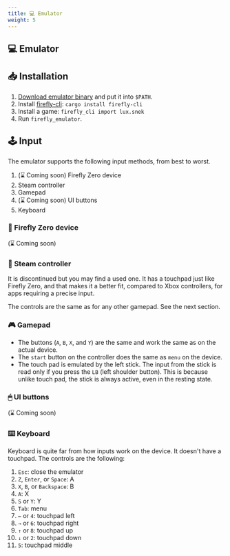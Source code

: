 ```yaml
---
title: 💻 Emulator
weight: 5
---
```


## 💻 Emulator

## 📥 Installation

1. [Download emulator binary](https://github.com/firefly-zero/firefly-emulator-bin/releases) and put it into `$PATH`.
1. Install [firefly-cli](https://github.com/firefly-zero/firefly-cli): `cargo install firefly-cli`
1. Install a game: `firefly_cli import lux.snek`
1. Run `firefly_emulator`.

## 🕹 Input

The emulator supports the following input methods, from best to worst.

1. (⌛ Coming soon) Firefly Zero device
1. Steam controller
1. Gamepad
1. (⌛ Coming soon) UI buttons
1. Keyboard

### 📱 Firefly Zero device

(⌛ Coming soon)

### 💨 Steam controller

It is discontinued but you may find a used one. It has a touchpad just like Firefly Zero, and that makes it a better fit, compared to Xbox controllers, for apps requiring a precise input.

The controls are the same as for any other gamepad. See the next section.

### 🎮 Gamepad

* The buttons (`A`, `B`, `X`, and `Y`) are the same and work the same as on the actual device.
* The `start` button on the controller does the same as `menu` on the device.
* The touch pad is emulated by the left stick. The input from the stick is read only if you press the `LB` (left shoulder button). This is because unlike touch pad, the stick is always active, even in the resting state.

### 🖱 UI buttons

(⌛ Coming soon)

### ⌨️ Keyboard

Keyboard is quite far from how inputs work on the device. It doesn't have a touchpad. The controls are the following:

1. `Esc`: close the emulator
1. `Z`, `Enter`, or `Space`: A
1. `X`, `B`, or `Backspace`: B
1. `A`: X
1. `S` or `Y`: Y
1. `Tab`: menu
1. `←` or `4`: touchpad left
1. `→` or `6`: touchpad right
1. `↑` or `8`: touchpad up
1. `↓` or `2`: touchpad down
1. `5`: touchpad middle
